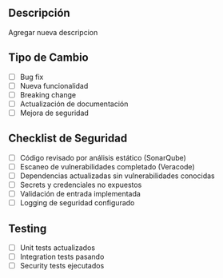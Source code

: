 ## Descripción
Agregar nueva descripcion

## Tipo de Cambio
- [ ] Bug fix
- [ ] Nueva funcionalidad
- [ ] Breaking change
- [ ] Actualización de documentación
- [ ] Mejora de seguridad

## Checklist de Seguridad
- [ ] Código revisado por análisis estático (SonarQube)
- [ ] Escaneo de vulnerabilidades completado (Veracode)
- [ ] Dependencias actualizadas sin vulnerabilidades conocidas
- [ ] Secrets y credenciales no expuestos
- [ ] Validación de entrada implementada
- [ ] Logging de seguridad configurado

## Testing
- [ ] Unit tests actualizados
- [ ] Integration tests pasando
- [ ] Security tests ejecutados
